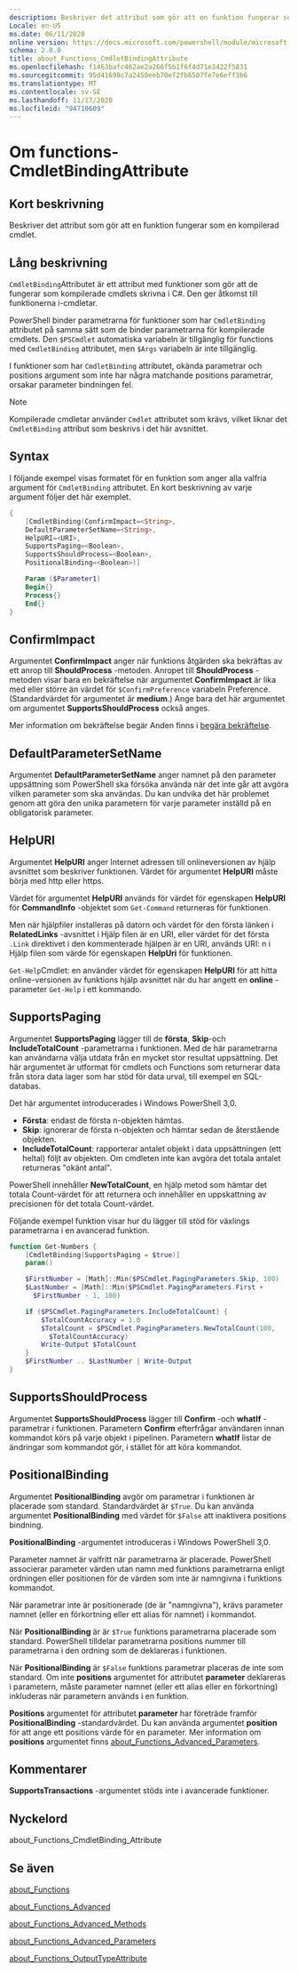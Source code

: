 ```yaml
---
description: Beskriver det attribut som gör att en funktion fungerar som en kompilerad cmdlet.
Locale: en-US
ms.date: 06/11/2020
online version: https://docs.microsoft.com/powershell/module/microsoft.powershell.core/about/about_functions_cmdletbindingattribute?view=powershell-7.2&WT.mc_id=ps-gethelp
schema: 2.0.0
title: about_Functions_CmdletBindingAttribute
ms.openlocfilehash: f1463bafc462ae2a266f5b1f6f4d71e3422f5831
ms.sourcegitcommit: 95d41698c7a2450eeb70ef2fb6507fe7e6eff3b6
ms.translationtype: MT
ms.contentlocale: sv-SE
ms.lasthandoff: 11/17/2020
ms.locfileid: "94710609"
---
```

# <a name="about-functions-cmdletbindingattribute"></a>Om functions-CmdletBindingAttribute

## <a name="short-description"></a>Kort beskrivning
Beskriver det attribut som gör att en funktion fungerar som en kompilerad cmdlet.

## <a name="long-description"></a>Lång beskrivning

`CmdletBinding`Attributet är ett attribut med funktioner som gör att de fungerar som kompilerade cmdlets skrivna i C#. Den ger åtkomst till funktionerna i-cmdletar.

PowerShell binder parametrarna för funktioner som har `CmdletBinding` attributet på samma sätt som de binder parametrarna för kompilerade cmdlets. Den `$PSCmdlet` automatiska variabeln är tillgänglig för functions med `CmdletBinding` attributet, men `$Args` variabeln är inte tillgänglig.

I funktioner som har `CmdletBinding` attributet, okända parametrar och positions argument som inte har några matchande positions parametrar, orsakar parameter bindningen fel.

> [!NOTE]
> Kompilerade cmdletar använder `Cmdlet` attributet som krävs, vilket liknar det `CmdletBinding` attribut som beskrivs i det här avsnittet.

## <a name="syntax"></a>Syntax

I följande exempel visas formatet för en funktion som anger alla valfria argument för `CmdletBinding` attributet. En kort beskrivning av varje argument följer det här exemplet.

```powershell
{
    [CmdletBinding(ConfirmImpact=<String>,
    DefaultParameterSetName=<String>,
    HelpURI=<URI>,
    SupportsPaging=<Boolean>,
    SupportsShouldProcess=<Boolean>,
    PositionalBinding=<Boolean>)]

    Param ($Parameter1)
    Begin{}
    Process{}
    End{}
}
```

## <a name="confirmimpact"></a>ConfirmImpact

Argumentet **ConfirmImpact** anger när funktions åtgärden ska bekräftas av ett anrop till **ShouldProcess** -metoden. Anropet till **ShouldProcess** -metoden visar bara en bekräftelse när argumentet **ConfirmImpact** är lika med eller större än värdet för `$ConfirmPreference` variabeln Preference. (Standardvärdet för argumentet är **medium**.) Ange bara det här argumentet om argumentet **SupportsShouldProcess** också anges.

Mer information om bekräftelse begär Anden finns i [begära bekräftelse](/powershell/scripting/developer/cmdlet/requesting-confirmation).

## <a name="defaultparametersetname"></a>DefaultParameterSetName

Argumentet **DefaultParameterSetName** anger namnet på den parameter uppsättning som PowerShell ska försöka använda när det inte går att avgöra vilken parameter som ska användas. Du kan undvika det här problemet genom att göra den unika parametern för varje parameter inställd på en obligatorisk parameter.

## <a name="helpuri"></a>HelpURI

Argumentet **HelpURI** anger Internet adressen till onlineversionen av hjälp avsnittet som beskriver funktionen. Värdet för argumentet **HelpURI** måste börja med http eller https.

Värdet för argumentet **HelpURI** används för värdet för egenskapen **HelpURI** för **CommandInfo** -objektet som `Get-Command` returneras för funktionen.

Men när hjälpfiler installeras på datorn och värdet för den första länken i **RelatedLinks** -avsnittet i Hjälp filen är en URI, eller värdet för det första `.Link` direktivet i den kommenterade hjälpen är en URI, används URI: n i Hjälp filen som värde för egenskapen **HelpUri** för funktionen.

`Get-Help`Cmdlet: en använder värdet för egenskapen **HelpURI** för att hitta online-versionen av funktions hjälp avsnittet när du har angett en **online** -parameter `Get-Help` i ett kommando.

## <a name="supportspaging"></a>SupportsPaging

Argumentet **SupportsPaging** lägger till de **första**, **Skip**-och **IncludeTotalCount** -parametrarna i funktionen. Med de här parametrarna kan användarna välja utdata från en mycket stor resultat uppsättning. Det här argumentet är utformat för cmdlets och Functions som returnerar data från stora data lager som har stöd för data urval, till exempel en SQL-databas.

Det här argumentet introducerades i Windows PowerShell 3,0.

- **Första**: endast de första n-objekten hämtas.
- **Skip**: ignorerar de första n-objekten och hämtar sedan de återstående objekten.
- **IncludeTotalCount**: rapporterar antalet objekt i data uppsättningen (ett heltal) följt av objekten. Om cmdleten inte kan avgöra det totala antalet returneras "okänt antal".

PowerShell innehåller **NewTotalCount**, en hjälp metod som hämtar det totala Count-värdet för att returnera och innehåller en uppskattning av precisionen för det totala Count-värdet.

Följande exempel funktion visar hur du lägger till stöd för växlings parametrarna i en avancerad funktion.

```powershell
function Get-Numbers {
    [CmdletBinding(SupportsPaging = $true)]
    param()

    $FirstNumber = [Math]::Min($PSCmdlet.PagingParameters.Skip, 100)
    $LastNumber = [Math]::Min($PSCmdlet.PagingParameters.First +
      $FirstNumber - 1, 100)

    if ($PSCmdlet.PagingParameters.IncludeTotalCount) {
        $TotalCountAccuracy = 1.0
        $TotalCount = $PSCmdlet.PagingParameters.NewTotalCount(100,
          $TotalCountAccuracy)
        Write-Output $TotalCount
    }
    $FirstNumber .. $LastNumber | Write-Output
}
```

## <a name="supportsshouldprocess"></a>SupportsShouldProcess

Argumentet **SupportsShouldProcess** lägger till **Confirm** -och **whatIf** -parametrar i funktionen. Parametern **Confirm** efterfrågar användaren innan kommandot körs på varje objekt i pipelinen. Parametern **whatIf** listar de ändringar som kommandot gör, i stället för att köra kommandot.

## <a name="positionalbinding"></a>PositionalBinding

Argumentet **PositionalBinding** avgör om parametrar i funktionen är placerade som standard. Standardvärdet är `$True`. Du kan använda argumentet **PositionalBinding** med värdet för `$False` att inaktivera positions bindning.

**PositionalBinding** -argumentet introduceras i Windows PowerShell 3,0.

Parameter namnet är valfritt när parametrarna är placerade.
PowerShell associerar parameter värden utan namn med funktions parametrarna enligt ordningen eller positionen för de värden som inte är namngivna i funktions kommandot.

När parametrar inte är positionerade (de är "namngivna"), krävs parameter namnet (eller en förkortning eller ett alias för namnet) i kommandot.

När **PositionalBinding** är är `$True` funktions parametrarna placerade som standard. PowerShell tilldelar parametrarna positions nummer till parametrarna i den ordning som de deklareras i funktionen.

När **PositionalBinding** är `$False` funktions parametrar placeras de inte som standard. Om inte **positions** argumentet för attributet **parameter** deklareras i parametern, måste parameter namnet (eller ett alias eller en förkortning) inkluderas när parametern används i en funktion.

**Positions** argumentet för attributet **parameter** har företräde framför **PositionalBinding** -standardvärdet. Du kan använda argumentet **position** för att ange ett positions värde för en parameter. Mer information om **positions** argumentet finns [about_Functions_Advanced_Parameters](about_Functions_Advanced_Parameters.md).

## <a name="notes"></a>Kommentarer

**SupportsTransactions** -argumentet stöds inte i avancerade funktioner.

## <a name="keywords"></a>Nyckelord

about_Functions_CmdletBinding_Attribute

## <a name="see-also"></a>Se även

[about_Functions](about_Functions.md)

[about_Functions_Advanced](about_Functions_Advanced.md)

[about_Functions_Advanced_Methods](about_Functions_Advanced_Methods.md)

[about_Functions_Advanced_Parameters](about_Functions_Advanced_Parameters.md)

[about_Functions_OutputTypeAttribute](about_Functions_OutputTypeAttribute.md)
